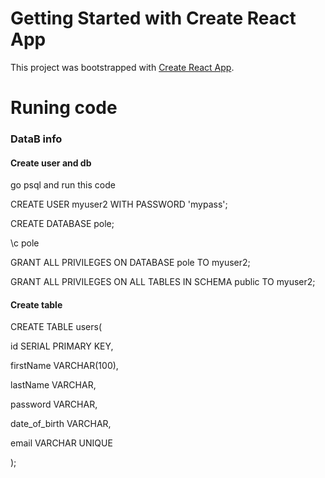 # Getting Started with Create React App

This project was bootstrapped with [Create React App](https://github.com/facebook/create-react-app).

# Runing code
### DataB info
#### Create user and db
go psql and run this code

CREATE USER myuser2 WITH PASSWORD 'mypass';

CREATE DATABASE pole;

\c pole

GRANT ALL PRIVILEGES ON DATABASE pole TO myuser2;

GRANT ALL PRIVILEGES ON ALL TABLES IN SCHEMA public TO myuser2;

 #### Create table
 
 CREATE TABLE users(
 
  id SERIAL PRIMARY KEY,
  
  firstName VARCHAR(100),
  
  lastName VARCHAR,
  
  password VARCHAR,
  
  date_of_birth VARCHAR,
  
  email VARCHAR UNIQUE
  
);

